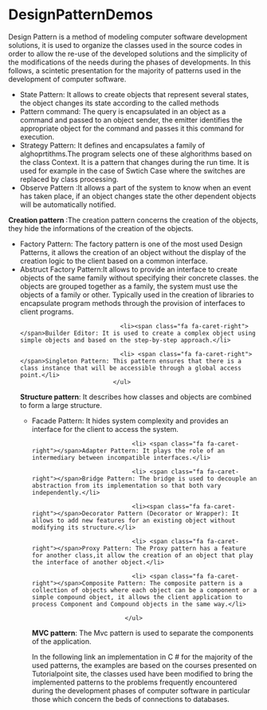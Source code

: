 # DesignPatternDemos	

<p>Design Pattern is a method of modeling computer software development solutions, it is used to organize the classes used in the source codes in order to allow the re-use of the developed solutions and the simplicity of the modifications of the needs during the phases of developments.
In this follows, a scintetic presentation for the majority of patterns used in the development of computer software.</p>

<p>							
						  <ul class="list-unstyled">
								<li><span class="fa fa-caret-right"></span>State Pattern: It allows to create objects that represent several states, the object changes its state according to the called methods</li>
								<li><span class="fa fa-caret-right"></span>Pattern command: The query is encapsulated in an object as a command and passed to an object sender, the emitter identifies the appropriate object for the command and passes it this command for execution.</li>
								<li> <span class="fa fa-caret-right"></span>Strategy Pattern: It defines and encapsulates a family of alghoprtithms.The program selects one of these alghorithms based on the class Context.
It is a pattern that changes during the run time. It is used for example in the case of Swtich Case where the switches are replaced by class processing.</li>
								<li> <span class="fa fa-caret-right"></span>Observe Pattern :It allows a part of the system to know when an event has taken place, if an object changes state the other dependent objects will be automatically notified.</li>
							  </ul>	
</p>



<p><b>Creation pattern </b>:The creation pattern concerns the creation of the objects, they hide the informations of the creation of the objects.</p> 

<p>							
						  <ul class="list-unstyled">
								<li> <span class="fa fa-caret-right"></span>Factory Pattern: The factory pattern is one of the most used Design Patterns, it allows the creation of an object without the display of the creation logic to the client based on a common interface.</li>
								<li> <span class="fa fa-caret-right"></span>Abstruct Factory Pattern:It allows to provide an interface to create objects of the same family without specifying their concrete classes. the objects are grouped together as a family, the system must use the objects of a family or other. Typically used in the creation of libraries to encapsulate program methods through the provision of interfaces to client programs.</li>

								<li><span class="fa fa-caret-right"></span>Builder Editor: It is used to create a complex object using simple objects and based on the step-by-step approach.</li>

								<li> <span class="fa fa-caret-right"></span>Singleton Pattern: This pattern ensures that there is a class instance that will be accessible through a global access point.</li>
							  </ul>	
</p>

<p><b>Structure pattern</b>: It describes how classes and objects are combined to form a large structure.</p>  

<p>							
						  <ul class="list-unstyled">
								<li> <span class="fa fa-caret-right"></span>Facade Pattern: It hides system complexity and provides an interface for the client to access the system.</li>

								<li> <span class="fa fa-caret-right"></span>Adapter Pattern: It plays the role of an intermediary between incompatible interfaces.</li>

								<li> <span class="fa fa-caret-right"></span>Bridge Pattern: The bridge is used to decouple an abstraction from its implementation so that both vary independently.</li>

								<li><span class="fa fa-caret-right"></span>Decorator Pattern (Decorator or Wrapper): It allows to add new features for an existing object without modifying its structure.</li>

								<li> <span class="fa fa-caret-right"></span>Proxy Pattern: The Proxy pattern has a feature for another class,it allow the creation of an object that play the interface of another object.</li>

								<li> <span class="fa fa-caret-right"></span>Composite Pattern: The composite pattern is a collection of objects where each object can be a component or a simple compound object, it allows the client application to process Component and Compound objects in the same way.</li>

							  </ul>	
</p>

<p><b>MVC pattern</b>: The Mvc pattern is used to separate the components of the application.</p>  

                                    
<p>In the following link an implementation in C # for the majority of the used patterns, the examples are based on the courses presented on Tutorialpoint site, the classes used have been modified to bring the implemented patterns to the problems frequently encountered during the development phases of computer software in particular those which concern the beds of connections to databases.</p>   











